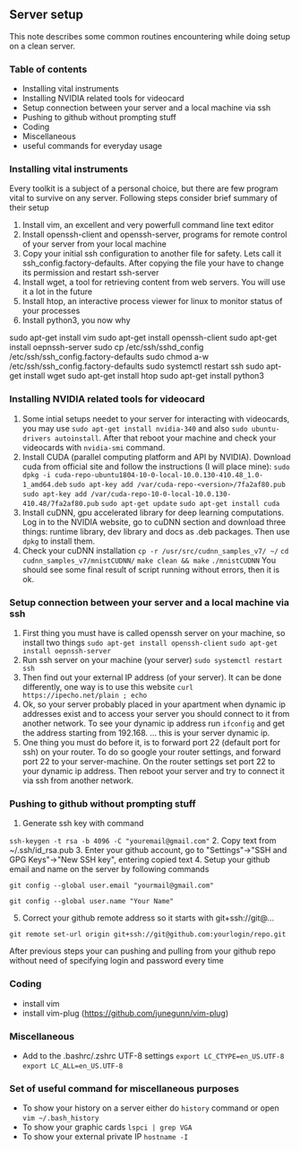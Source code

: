 ## Server setup

This note describes some common routines encountering while doing setup on a clean server.

### Table of contents
  * Installing vital instruments
  * Installing NVIDIA related tools for videocard
  * Setup connection between your server and a local machine via ssh
  * Pushing to github without prompting stuff
  * Coding
  * Miscellaneous
  * useful commands for everyday usage

### Installing vital instruments

Every toolkit is a subject of a personal choice, but there are few program vital to survive on any server. Following steps consider brief summary of their setup

1. Install vim, an excellent and very powerfull command line text editor
2. Install openssh-client and openssh-server, programs for remote control of your server from your local machine
3. Copy your initial ssh configuration to another file for safety. Lets call it ssh_config.factory-defaults. After copying the file your have to change its permission and restart ssh-server
4. Install wget, a tool for retrieving content from web servers. You will use it a
lot in the future
5. Install htop, an interactive process viewer for linux to monitor status of your processes
6. Install python3, you now why

sudo apt-get install vim
sudo apt-get install openssh-client
sudo apt-get install oepnssh-server
sudo cp /etc/ssh/sshd_config /etc/ssh/ssh_config.factory-defaults
sudo chmod a-w /etc/ssh/ssh_config.factory-defaults
sudo systemctl restart ssh
sudo apt-get install wget
sudo apt-get install htop
sudo apt-get install python3

### Installing NVIDIA related tools for videocard

1. Some intial setups needet to your server for interacting with videocards, you may use
`sudo apt-get install nvidia-340` and also `sudo ubuntu-drivers autoinstall`. After that reboot
your machine and check your videocards with `nvidia-smi` command.
2. Install CUDA (parallel computing platform and API by NVIDIA). Download cuda from official site and follow the instructions (I will place mine):
`sudo dpkg -i cuda-repo-ubuntu1804-10-0-local-10.0.130-410.48_1.0-1_amd64.deb`
`sudo apt-key add /var/cuda-repo-<version>/7fa2af80.pub`
`sudo apt-key add /var/cuda-repo-10-0-local-10.0.130-410.48/7fa2af80.pub`
`sudo apt-get update`
`sudo apt-get install cuda`
3. Install cuDNN, gpu accelerated library for deep learning computations. Log in to the NVIDIA website, go to cuDNN section and download three things: runtime library, dev library and docs as .deb packages. Then use `dpkg` to install them.
4. Check your cuDNN installation
`cp -r /usr/src/cudnn_samples_v7/ ~/`
`cd cudnn_samples_v7/mnistCUDNN/`
`make clean && make`
`./mnistCUDNN`
You should see some final result of script running without errors, then it is ok.

### Setup connection between your server and a local machine via ssh

1. First thing you must have is called openssh server on your machine, so install two things
`sudo apt-get install openssh-client`
`sudo apt-get install oepnssh-server`
2. Run ssh server on your machine (your server)
`sudo systemctl restart ssh`
3. Then find out your external IP address (of your server). It can be done differently, one way is to use
this website
`curl https://ipecho.net/plain ; echo`
4. Ok, so your server probably placed in your apartment when dynamic ip addresses exist and to access your server you should connect to it from another network. To see your dynamic ip address run `ifconfig` and get the address starting from 192.168. ... this is your server dynamic ip.
5. One thing you must do before it, is to forward port 22 (default port for ssh) on your router. To do so google your router settings, and forward port 22 to your server-machine. On the router settings set port 22 to your dynamic ip address. Then reboot your server and try to connect it via ssh from another network.

### Pushing to github without prompting stuff
1. Generate ssh key with command

`ssh-keygen -t rsa -b 4096 -C "youremail@gmail.com"`
2. Copy text from ~/.ssh/id_rsa.pub
3. Enter your github account, go to "Settings"->"SSH and GPG Keys"->"New SSH key", entering copied text
4. Setup your github email and name on the server by following commands

`git config --global user.email "yourmail@gmail.com"`

`git config --global user.name "Your Name"`

5. Correct your github remote address so it starts with git+ssh://git@...

`git remote set-url origin git+ssh://git@github.com:yourlogin/repo.git`

After previous steps your can pushing and pulling from your github repo without need of specifying login and password every time

### Coding

  * install vim
  * install vim-plug (https://github.com/junegunn/vim-plug)

### Miscellaneous

* Add to the .bashrc/.zshrc UTF-8 settings
  `export LC_CTYPE=en_US.UTF-8`
  `export LC_ALL=en_US.UTF-8`

### Set of useful command for miscellaneous purposes

* To show your history on a server either do `history` command or open
`vim ~/.bash_history`
* To show your graphic cards `lspci | grep VGA`
* To show your external private IP `hostname -I`

